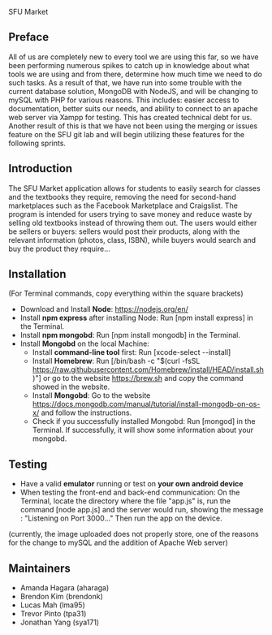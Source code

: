 SFU Market

Preface
------------------------------------
All of us are completely new to every tool we are using this far, so we have been performing numerous spikes to catch up in knowledge about what tools we are using and from there, determine how much time we need to do such tasks. As a result of that, we have run into some trouble with the current database solution, MongoDB with NodeJS, and will be changing to mySQL with PHP for various reasons. This includes: easier access to documentation, better suits our needs, and ability to connect to an apache web server via Xampp for testing. This has created technical debt for us. Another result of this is that we have not been using the merging or issues feature on the SFU git lab and will begin utilizing these features for the following sprints.

Introduction
------------------------------------
The SFU Market application allows for students to easily search for classes and the textbooks they require, removing the need for second-hand marketplaces such as the Facebook Marketplace and Craigslist. The program is intended for users trying to save money and reduce waste by selling old textbooks instead of throwing them out. The users would either be sellers or buyers: sellers would post their products, along with the relevant information (photos, class, ISBN), while buyers would search and buy the product they require...

Installation 
------------------------------------
(For Terminal commands, copy everything within the square brackets)
- Download and Install **Node**: https://nodejs.org/en/ 
- Install **npm express** after installing Node: Run [npm install express] in the Terminal. 
- Install **npm mongobd**: Run [npm install mongodb] in the Terminal. 
- Install **Mongobd** on the local Machine: 
    - Install **command-line tool** first: Run [xcode-select --install]
    - Install **Homebrew**: Run [/bin/bash -c "$(curl -fsSL https://raw.githubusercontent.com/Homebrew/install/HEAD/install.sh)"]
        or go to the website https://brew.sh and copy the command showed in the website.
    - Install **Mongobd**: Go to the website https://docs.mongodb.com/manual/tutorial/install-mongodb-on-os-x/ and follow the instructions.
    - Check if you successfully installed Mongobd: Run [mongod] in the Terminal. If successfully, it will show some information 
        about your mongobd.

Testing
------------------------------------
- Have a valid **emulator** running or test on **your own android device**
- When testing the front-end and back-end communication: On the Terminal, locate the directory where the file "app.js" is, 
        run the command [node app.js] and the server would run, showing the message : "Listening on Port 3000..."
        Then run the app on the device. 

(currently, the image uploaded does not properly store, one of the reasons for the change to mySQL and the addition of Apache Web server)


Maintainers
------------------------------------
- Amanda Hagara (aharaga)
- Brendon Kim (brendonk)
- Lucas Mah (lma95)
- Trevor Pinto (tpa31)
- Jonathan Yang (sya171)
 
